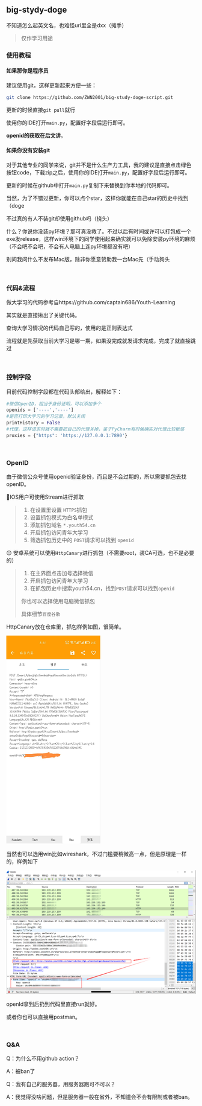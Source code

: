 ## big-stydy-doge

不知道怎么起英文名，也难怪url里全是dxx（摊手）

> 仅作学习用途

### 使用教程

#### 如果那你是程序员

建议使用git，这样更新起来方便一些：

```sh
git clone https://github.com/ZWN2001/big-study-doge-script.git
```

更新的时候直接`git pull`就行

使用你的IDE打开`main.py`，配置好字段后运行即可。

**openid的获取在后文讲**。

#### 如果你没有安装git

对于其他专业的同学来说，git并不是什么生产力工具，我的建议是直接点击绿色按钮code，下载zip之后，使用你的IDE打开`main.py`，配置好字段后运行即可。

更新的时候在github中打开`main.py`复制下来替换到你本地的代码即可。

当然，为了不错过更新，你可以点个star，这样你就能在自己star的历史中找到（doge

不过真的有人不装git却使用github吗（挠头）

什么？你说你没装py环境？那可真没救了。不过以后有时间或许可以打包成一个exe发release，这样win环境下的同学使用起来确实就可以免除安装py环境的麻烦（不会吧不会吧，不会有人电脑上连py环境都没有吧）

别问我问什么不发布Mac版，除非你愿意赞助我一台Mac先（手动狗头

&nbsp;

### 代码&流程

做大学习的代码参考自https://github.com/captain686/Youth-Learning

其实就是直接揪出了关键代码。

查询大学习情况的代码自己写的，使用的是正则表达式

流程就是先获取当前大学习是哪一期，如果没完成就发请求完成，完成了就直接跳过

&nbsp;

### 控制字段

目前代码控制字段都在代码头部给出，解释如下：

```py
#微信OpenID，相当于身份证明，可以添加多个
openids = ['----','----']
#是否打印大学习的学习记录，默认关闭
printHistory = False
#代理，这样请求时就不需要把自己的代理关掉，鉴于PyCharm有时候确实对代理比较敏感
proxies = {"https": 'https://127.0.0.1:7890'}
```

&nbsp;

### OpenID

由于微信公众号使用openid验证身份，而且是不会过期的，所以需要抓包去找openID。

🍎IOS用户可使用Stream进行抓取

> 1. 在设置里设置 `HTTPS`抓包
> 2. 设置抓包模式为白名单模式
> 3. 添加抓包域名 `*.youth54.cn`
> 4. 开启抓包访问青年大学习
> 5. 筛选抓包历史中的 `POST`请求可以找到 `openid`

😊 安卓系统可以使用`HttpCanary`进行抓包（不需要root，装CA可选，也不是必要的）

> 1. 在主界面点击加号选择微信
> 2. 开启抓包访问青年大学习
> 3. 在抓包历史中搜索youth54.cn，找到`POST`请求可以找到`openid`
>
> 你也可以选择使用电脑微信抓包
>
> 具体细节`百度谷歌`

HttpCanary放在仓库里，抓包样例如图，很简单。

<img src="./assert/1.jpg" width="250px" />

当然也可以选用win比如wireshark，不过门槛要稍微高一点，但是原理是一样的，样例如下

<img src="./assert/2.png" width="800px" />

openId拿到后扔到代码里直接run就好。

或者你也可以直接用postman。

&nbsp;

### Q&A

Q：为什么不用github action？

A：被ban了

Q：我有自己的服务器，用服务器跑可不可以？

A：我觉得没啥问题，但是服务器一般在省外，不知道会不会有限制或者被ban。
